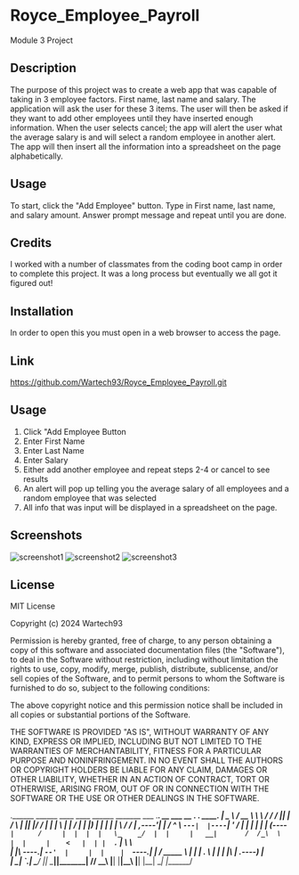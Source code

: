# Royce_Employee_Payroll
Module 3 Project
## Description
The purpose of this project was to create a web app that was capable of taking in 3 employee factors. First name, last name and salary. The application will ask the user for these 3 items. The user will then be asked if they want to add other employees until they have inserted enough information. When the user selects cancel; the app will alert the user what the average salary is and will select a random employee in another alert. The app will then insert all the information into a spreadsheet on the page alphabetically.

## Usage

To start, click the "Add Employee" button. Type in First name, last name, and salary amount. Answer prompt message and repeat until you are done.

## Credits

I worked with a number of classmates from the coding boot camp in order to complete this project. It was a long process but eventually we all got it figured out!
## Installation
In order to open this you must open in a web browser to access the page.
## Link
https://github.com/Wartech93/Royce_Employee_Payroll.git

## Usage
1. Click "Add Employee Button
2. Enter First Name
3. Enter Last Name
4. Enter Salary
5. Either add another employee and repeat steps 2-4 or cancel to see results
6. An alert will pop up telling you the average salary of all employees and a random employee that was selected
7. All info that was input will be displayed in a spreadsheet on the page.
## Screenshots

![screenshot1](/Royce_Employee_Payroll/Assets/Employee_Screenshot.png)
![screenshot2](/Royce_Employee_Payroll/Assets/Employee_Screenshot2.png)
![screenshot3](/Royce_Employee_Payroll/Assets/Employee_Screenshot3.png)
## License 

MIT License

Copyright (c) 2024 Wartech93

Permission is hereby granted, free of charge, to any person obtaining a copy
of this software and associated documentation files (the "Software"), to deal
in the Software without restriction, including without limitation the rights
to use, copy, modify, merge, publish, distribute, sublicense, and/or sell
copies of the Software, and to permit persons to whom the Software is
furnished to do so, subject to the following conditions:

The above copyright notice and this permission notice shall be included in all
copies or substantial portions of the Software.

THE SOFTWARE IS PROVIDED "AS IS", WITHOUT WARRANTY OF ANY KIND, EXPRESS OR
IMPLIED, INCLUDING BUT NOT LIMITED TO THE WARRANTIES OF MERCHANTABILITY,
FITNESS FOR A PARTICULAR PURPOSE AND NONINFRINGEMENT. IN NO EVENT SHALL THE
AUTHORS OR COPYRIGHT HOLDERS BE LIABLE FOR ANY CLAIM, DAMAGES OR OTHER
LIABILITY, WHETHER IN AN ACTION OF CONTRACT, TORT OR OTHERWISE, ARISING FROM,
OUT OF OR IN CONNECTION WITH THE SOFTWARE OR THE USE OR OTHER DEALINGS IN THE
SOFTWARE.

.______        ______   ____    ____  ______  _______         ___   .___________. __  ___  __  .__   __.      _______.
|   _  \      /  __  \  \   \  /   / /      ||   ____|       /   \  |           ||  |/  / |  | |  \ |  |     /       |
|  |_)  |    |  |  |  |  \   \/   / |  ,----'|  |__         /  ^  \ `---|  |----`|  '  /  |  | |   \|  |    |   (----`
|      /     |  |  |  |   \_    _/  |  |     |   __|       /  /_\  \    |  |     |    <   |  | |  . `  |     \   \    
|  |\  \----.|  `--'  |     |  |    |  `----.|  |____     /  _____  \   |  |     |  .  \  |  | |  |\   | .----)   |   
| _| `._____| \______/      |__|     \______||_______|   /__/     \__\  |__|     |__|\__\ |__| |__| \__| |_______/    
                                                                                                                     